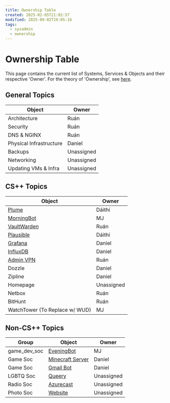```yaml
---
title: Ownership Table
created: 2025-02-05T21:02:57
modified: 2025-09-02T19:05:16
tags:
  - sysadmin
  - ownership
---
```


# Ownership Table

This page contains the current list of Systems, Services & Objects and their respective 'Owner'. For the theory of 'Ownership', see [here](./index.md).
## General Topics

| **Object**              | **Owner**  |
| ----------------------- | ---------- |
| Architecture            | Ruán       |
| Security                | Ruán       |
| DNS & NGINX             | Ruán       |
| Physical Infrastructure | Daniel     |
| Backups                 | Unassigned |
| Networking              | Unassigned |
| Updating VMs & Infra    | Unassigned |

## CS++ Topics

| **Object**                                         | **Owner**  |
| -------------------------------------------------- | ---------- |
| [Plume](../two/services/cs++/plume.md)             | Dáithí     |
| [MorningBot](../two/services/cs++/morningbot.md)   | MJ         |
| [VaultWarden](../two/services/cs++/vaultwarden.md) | Ruán       |
| [Plausible](../two/services/cs++/plausible.md)     | Dáithí     |
| [Grafana](../two/services/cs++/grafana.md)         | Daniel     |
| [InfluxDB](../two/services/cs++/influxdb.md)       | Daniel     |
| [Admin VPN](../two/services/cs++/vpn.md)           | Ruán       |
| Dozzle                                             | Daniel     |
| Zipline                                            | Daniel     |
| Homepage                                           | Unassigned |
| Netbox                                             | Ruán       |
| BitHunt                                            | Ruán       |
| WatchTower (To Replace w/ WUD)                     | MJ         |

## Non-CS++ Topics

| **Group**    | **Object**                                                 | **Owner**  |
| ------------ | ---------------------------------------------------------- | ---------- |
| game_dev_soc | [EveningBot](../two/services/game-dev-soc/eveningbot.md)   | MJ         |
| Game Soc     | [Minecraft Server](docs/two/services/gamesoc/minecraft.md) | Daniel     |
| Game Soc     | [Gmail Bot](docs/two/services/gamesoc/gmail-bot.md)        | Daniel     |
| LGBTQ Soc    | [Queery](docs/two/services/lgbtqsoc/wordpress.md)          | Unassigned |
| Radio Soc    | [Azurecast](../two/services/radiosoc/azurecast.md)         | Unassigned |
| Photo Soc    | [Website](docs/two/services/photosoc/wordpress.md)         | Unassigned |
